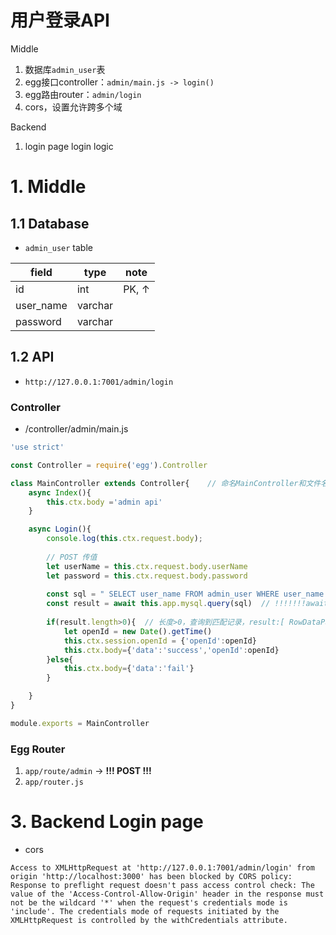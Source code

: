 
# 用户登录API

Middle
1. 数据库`admin_user`表
2. egg接口controller：`admin/main.js -> login()`
3. egg路由router：`admin/login`
4. cors，设置允许跨多个域

Backend
1. login page login logic


# 1. Middle
## 1.1 Database

- `admin_user` table

|field|type|note|
|-|-|-|
|id|int|PK, ↑|
|user_name|varchar||
|password|varchar||


## 1.2 API

- `http://127.0.0.1:7001/admin/login`

### Controller

- /controller/admin/main.js

```javascript
'use strict'

const Controller = require('egg').Controller

class MainController extends Controller{    // 命名MainController和文件名保持一致
    async Index(){
        this.ctx.body ='admin api'
    }

    async Login(){
        console.log(this.ctx.request.body);
        
        // POST 传值
        let userName = this.ctx.request.body.userName
        let password = this.ctx.request.body.password
        
        const sql = " SELECT user_name FROM admin_user WHERE user_name = '"+userName +"' AND password = '"+password+"'"
        const result = await this.app.mysql.query(sql)  // !!!!!!!await 否则一定查询失败!!!!!!!!!
        
        if(result.length>0){  // 长度>0，查询到匹配记录，result:[ RowDataPacket { user_name: 'admin' } ]
            let openId = new Date().getTime()
            this.ctx.session.openId = {'openId':openId}
            this.ctx.body={'data':'success','openId':openId}
        }else{
            this.ctx.body={'data':'fail'}
        }

    }
}

module.exports = MainController
```


### Egg Router

1. `app/route/admin` -> **!!! POST !!!**
2. `app/router.js`



# 3. Backend Login page

- cors
```
Access to XMLHttpRequest at 'http://127.0.0.1:7001/admin/login' from origin 'http://localhost:3000' has been blocked by CORS policy: Response to preflight request doesn't pass access control check: The value of the 'Access-Control-Allow-Origin' header in the response must not be the wildcard '*' when the request's credentials mode is 'include'. The credentials mode of requests initiated by the XMLHttpRequest is controlled by the withCredentials attribute.
```















